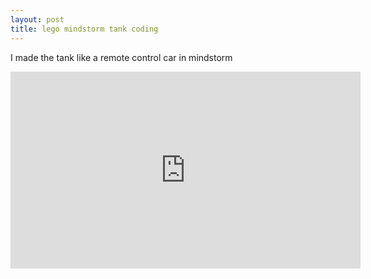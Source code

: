 ```yaml
---
layout: post
title: lego mindstorm tank coding
---
```

I made the tank like a remote control car in mindstorm


<iframe width="560" height="315" src="https://www.youtube.com/embed/3291Zp4FDto" frameborder="0" allow="accelerometer; autoplay; encrypted-media; gyroscope; picture-in-picture" allowfullscreen></iframe>